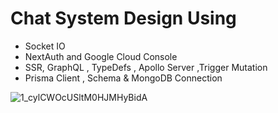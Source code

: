# Chat System Design Using 

- Socket IO
- NextAuth and Google Cloud Console
- SSR, GraphQL , TypeDefs , Apollo Server ,Trigger Mutation 
- Prisma Client , Schema & MongoDB Connection

![1_cylCWOcUSltM0HJMHyBidA](https://user-images.githubusercontent.com/97989643/204063120-e015d4ea-3741-4f4f-bed3-4c5aad07cb23.png)
